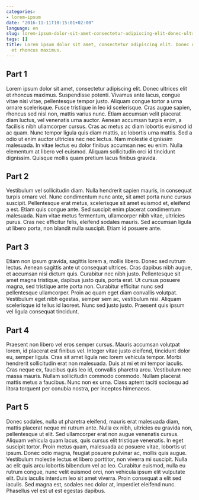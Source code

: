 ```yaml
---
categories:
- lorem-ipsum
date: "2016-11-11T10:15:01+02:00"
language: en
slug: lorem-ipsum-dolor-sit-amet-consectetur-adipiscing-elit-donec-ultrices-elit-et-rhoncus-maximus
tags: []
title: Lorem ipsum dolor sit amet, consectetur adipiscing elit. Donec ultrices elit
  et rhoncus maximus.
---
```


## Part 1

Lorem ipsum dolor sit amet, consectetur adipiscing elit. Donec ultrices elit et rhoncus maximus. Suspendisse potenti. Vivamus ante lacus, congue vitae nisi vitae, pellentesque tempor justo. Aliquam congue tortor a urna ornare scelerisque. Fusce tristique in leo id scelerisque. Cras augue sapien, rhoncus sed nisl non, mattis varius nunc. Etiam accumsan velit placerat diam luctus, vel venenatis urna auctor. Aenean accumsan turpis enim, a facilisis nibh ullamcorper cursus. Cras ac metus ac diam lobortis euismod id ac quam. Nunc tempor ligula quis diam mattis, ac lobortis urna mattis. Sed a odio ut enim auctor ultricies nec nec lectus. Nam molestie dignissim malesuada. In vitae lectus eu dolor finibus accumsan nec eu enim. Nulla elementum at libero vel euismod. Aliquam sollicitudin orci id tincidunt dignissim. Quisque mollis quam pretium lacus finibus gravida.

## Part 2

Vestibulum vel sollicitudin diam. Nulla hendrerit sapien mauris, in consequat turpis ornare vel. Nunc condimentum nunc ante, sit amet porta nunc cursus suscipit. Pellentesque erat metus, scelerisque sit amet euismod et, eleifend a est. Etiam quis congue ante. Sed suscipit enim placerat condimentum malesuada. Nam vitae metus fermentum, ullamcorper nibh vitae, ultricies purus. Cras nec efficitur felis, eleifend sodales mauris. Sed accumsan ligula ut libero porta, non blandit nulla suscipit. Etiam id posuere ante.

## Part 3

Etiam non ipsum gravida, sagittis lorem a, mollis libero. Donec sed rutrum lectus. Aenean sagittis ante ut consequat ultrices. Cras dapibus nibh augue, et accumsan nisi dictum quis. Curabitur nec nibh justo. Pellentesque sit amet magna tristique, dapibus justo quis, porta erat. Ut cursus posuere magna, sed tristique ante porta non. Curabitur efficitur nunc sed pellentesque ullamcorper. Proin ac quam eget diam convallis volutpat. Vestibulum eget nibh egestas, semper sem ac, vestibulum nisi. Aliquam scelerisque id tellus id laoreet. Nunc sed justo justo. Praesent quis ipsum vel ligula consequat tincidunt.

## Part 4

Praesent non libero vel eros semper cursus. Mauris accumsan volutpat lorem, id placerat est finibus vel. Integer vitae justo eleifend, tincidunt dolor eu, semper ligula. Cras sit amet ligula nec lorem vehicula tempor. Morbi hendrerit sollicitudin erat non malesuada. Duis at mi et mi tempor iaculis. Cras neque ex, faucibus quis leo id, convallis pharetra arcu. Vestibulum nec massa mauris. Nullam sollicitudin commodo commodo. Nullam placerat mattis metus a faucibus. Nunc non ex urna. Class aptent taciti sociosqu ad litora torquent per conubia nostra, per inceptos himenaeos.

## Part 5

Donec sodales, nulla ut pharetra eleifend, mauris erat malesuada diam, mattis placerat neque mi rutrum ante. Nulla ex nibh, ultricies eu gravida non, pellentesque ut elit. Sed ullamcorper erat non augue venenatis cursus. Aliquam vehicula quam lacus, quis cursus elit tristique venenatis. In eget suscipit tortor. Proin metus quam, malesuada ac posuere vitae, lobortis ut ipsum. Donec odio magna, feugiat posuere pulvinar ac, mollis quis augue. Vestibulum molestie lectus et libero porttitor, non viverra mi suscipit. Nulla ac elit quis arcu lobortis bibendum vel ac leo. Curabitur euismod, nulla eu rutrum congue, nunc velit euismod orci, non vehicula ipsum elit vulputate elit. Duis iaculis interdum leo sit amet viverra. Proin consequat a elit sed iaculis. Sed magna est, sodales nec dolor at, imperdiet eleifend nunc. Phasellus vel est ut est egestas dapibus.
